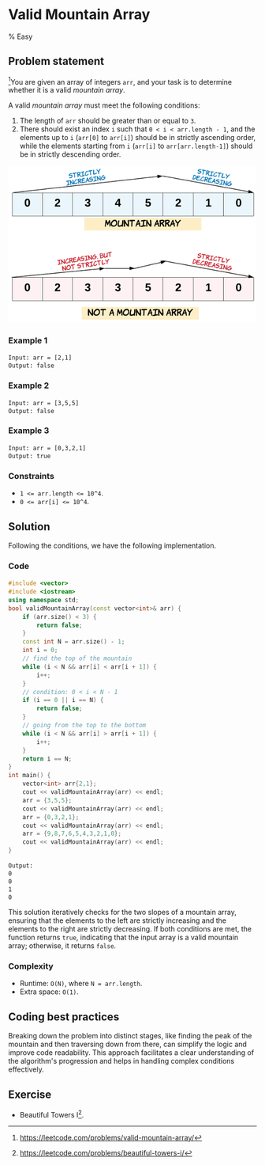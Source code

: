 # Valid Mountain Array
% Easy  
## Problem statement

[^url]You are given an array of integers `arr`, and your task is to determine whether it is a valid *mountain array*.

A valid *mountain array* must meet the following conditions:

1. The length of `arr` should be greater than or equal to `3`.
2. There should exist an index `i` such that `0 < i < arr.length - 1`, and the elements up to `i` (`arr[0]` to `arr[i]`) should be in strictly ascending order, while the elements starting from `i` (`arr[i]` to `arr[arr.length-1]`) should be in strictly descending order.

![Mountain array](941_hint_valid_mountain_array.png)

[^url]: https://leetcode.com/problems/valid-mountain-array/
### Example 1
```text
Input: arr = [2,1]
Output: false
```

### Example 2
```text
Input: arr = [3,5,5]
Output: false
```

### Example 3
```text
Input: arr = [0,3,2,1]
Output: true
``` 

### Constraints

* `1 <= arr.length <= 10^4`.
* `0 <= arr[i] <= 10^4`.

## Solution

Following the conditions, we have the following implementation.

### Code
```cpp
#include <vector>
#include <iostream>
using namespace std;
bool validMountainArray(const vector<int>& arr) {
    if (arr.size() < 3) {
        return false;
    }
    const int N = arr.size() - 1;
    int i = 0;
    // find the top of the mountain
    while (i < N && arr[i] < arr[i + 1]) {
        i++;
    }
    // condition: 0 < i < N - 1
    if (i == 0 || i == N) {
        return false;
    }
    // going from the top to the bottom
    while (i < N && arr[i] > arr[i + 1]) {
        i++;
    }
    return i == N;
}
int main() {
    vector<int> arr{2,1};
    cout << validMountainArray(arr) << endl;
    arr = {3,5,5};   
    cout << validMountainArray(arr) << endl;
    arr = {0,3,2,1};   
    cout << validMountainArray(arr) << endl;
    arr = {9,8,7,6,5,4,3,2,1,0};
    cout << validMountainArray(arr) << endl;
}
```
```text
Output:
0
0
1
0
```

This solution iteratively checks for the two slopes of a mountain array, ensuring that the elements to the left are strictly increasing and the elements to the right are strictly decreasing. If both conditions are met, the function returns `true`, indicating that the input array is a valid mountain array; otherwise, it returns `false`.

### Complexity
* Runtime: `O(N)`, where `N = arr.length`.
* Extra space: `O(1)`.

## Coding best practices

Breaking down the problem into distinct stages, like finding the peak of the mountain and then traversing down from there, can simplify the logic and improve code readability. This approach facilitates a clear understanding of the algorithm's progression and helps in handling complex conditions effectively.

## Exercise
- Beautiful Towers I[^ex].

[^ex]: https://leetcode.com/problems/beautiful-towers-i/